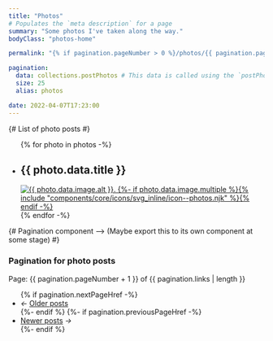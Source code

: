 ```yaml
---
title: "Photos"
# Populates the `meta description` for a page
summary: "Some photos I've taken along the way."
bodyClass: "photos-home"

permalink: "{% if pagination.pageNumber > 0 %}/photos/{{ pagination.pageNumber + 1 }}/index.html{% else %}/photos.html{% endif %}"

pagination:
  data: collections.postPhotos # This data is called using the `postPhotos.js` collection script
  size: 25
  alias: photos

date: 2022-04-07T17:23:00
---
```


{# List of photo posts #}
<ul role="list" class="photos__list | auto-grid | no-list">
{% for photo in photos -%}
  <li class="photos__list-item">
    <h2 class="visually-hidden">{{ photo.data.title }}</h2>
    <a href="{{ photo.url }}">
      <picture>
        <source type="image/webp" srcset="{{ photo.data.image.srcWebp }}">
        <source type="image/jpeg" srcset="{{ photo.data.image.srcJpg }}">
        <img src="{{ photo.data.image.srcJpg }}"
          alt="{{ photo.data.image.alt }}."
          width="{{ photo.data.image.width }}"
          height="{{ photo.data.image.height }}"
          class="obj-fit"
          {%- if photo.data.image.lazyLoad %}
            loading="lazy"
            decoding="async"
          {% endif %}>
          {%- if photo.data.image.multiple %}{% include "components/core/icons/svg_inline/icon--photos.njk" %}{% endif -%}
      </picture>
    </a>
  </li>
{% endfor -%}
</ul>

{# Pagination component --> (Maybe export this to its own component at some stage) #}
<nav class="pagination">
  <h3 class="visually-hidden">Pagination for photo posts</h3>
  <span class="visually-hidden">Page: {{ pagination.pageNumber + 1 }} of {{ pagination.links | length  }}</span>
  <ul role="list" class="pagination__list | no-list">
    {% if pagination.nextPageHref -%}
      <li class="pagination__list-item">
        <i aria-hidden="true">&larr;</i>
        <a href="{{ pagination.nextPageHref }}">Older <span class="visually-hidden">posts</span></a>
      </li>
    {%- endif %}
    {%- if pagination.previousPageHref -%}
      <li class="pagination__list-item">
        <a href="{{ pagination.previousPageHref }}">Newer <span class="visually-hidden">posts</span></a>
        <i aria-hidden="true">&rarr;</i>
      </li>
    {%- endif %}
  </ul>
</nav>
